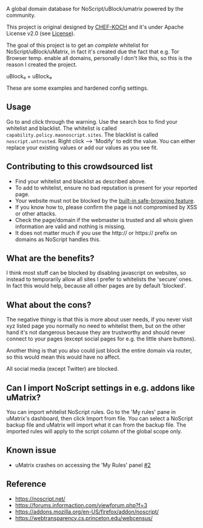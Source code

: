 A global domain database for NoScript/uBlock/umatrix powered by the community.


This project is original designed by [CHEF-KOCH](https://github.com/CHEF-KOCH) and it's under Apache License v2.0 (see [License](https://github.com/CHEF-KOCH/NoScript-Whitelist/blob/master/LICENSE)). 


The goal of this project is to get an _complete_ whitelist for NoScript/uBlock/uMatrix, in fact it's created due the fact that e.g. Tor Browser temp. enable all domains, personally I don't like this, so this is the reason I created the project.

uBlock₀ + uBlock₀

These are some examples and hardened config settings.


Usage
---------------
Go to  and click through the warning. Use the search box to find your whitelist and blacklist. The whitelist is called `capability.policy.maonoscript.sites`. The blacklist is called `noscript.untrusted`. Right click --> 'Modify' to edit the value. You can either replace your existing values or add our values as you see fit.


Contributing to this crowdsourced list
---------------

* Find your whitelist and blacklist as described above.
* To add to whitelist, ensure no bad reputation is present for your reported page.
* Your website must not be blocked by the [built-in safe-browsing feature](https://www.google.com/safebrowsing/static/faq.html).
* If you know how to, please confirm the page is not compromised by XSS or other attacks.
* Check the page/domain if the webmaster is trusted and all whois given information are valid and nothing is missing.
* It does not matter much if you use the http:// or https:// prefix on domains as NoScript handles this.


What are the benefits?
---------------

I think most stuff can be blocked by disabling javascript on websites, so instead to temporarily allow all sites I prefer to whitelists the 'secure' ones. In fact this would help, because all other pages are by default 'blocked'.


What about the cons?
---------------

The negative thingy is that this is more about user needs, if you never visit xyz listed page you normally no need to whitelist them, but on the other hand it's not dangerous because they are trustworthy and should never connect to your pages (except social pages for e.g. the little share buttons).

Another thing is that you also could just block the entire domain via router, so this would mean this would have no affect. 

All social media (except Twitter) are blocked.


Can I import NoScript settings in e.g. addons like uMatrix?
---------------

You can import whitelist NoScript rules. Go to the 'My rules' pane in uMatrix's dashboard, then click Import from file. You can select a NoScript backup file and uMatrix will import what it can from the backup file. The imported rules will apply to the script column of the global scope only.


Known issue
---------------

* uMatrix crashes on accessing the 'My Rules' panel [#2](https://github.com/CHEF-KOCH/NoScript-Whitelist/issues/4)



Reference
-----------------

* https://noscript.net/
* https://forums.informaction.com/viewforum.php?f=3
* https://addons.mozilla.org/en-US/firefox/addon/noscript/
* https://webtransparency.cs.princeton.edu/webcensus/
